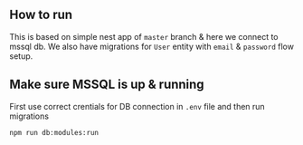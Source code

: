## How to run

This is based on simple nest app of `master` branch & here we connect to mssql db. We also
have migrations for `User` entity with `email` & `password` flow setup.

## Make sure MSSQL is up & running

First use correct crentials for DB connection in `.env` file and then run migrations

```
npm run db:modules:run
```
